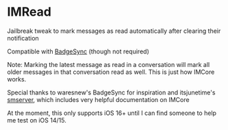 # IMRead
Jailbreak tweak to mark messages as read automatically after clearing their notification

Compatible with [BadgeSync](https://github.com/waresnew/badgesync) (though not required)

Note: Marking the latest message as read in a conversation will mark all older messages in that conversation read as well. This is just how IMCore works.

Special thanks to waresnew's BadgeSync for inspiration and itsjunetime's [smserver](https://github.com/itsjunetime/smserver), which includes very helpful documentation on IMCore

At the moment, this only supports iOS 16+ until I can find someone to help me test on iOS 14/15.
